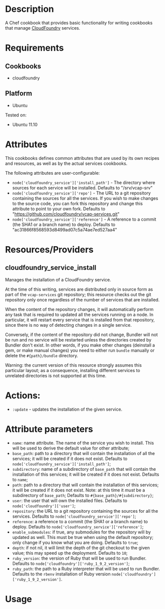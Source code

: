 Description
===========

A Chef cookbook that provides basic functionality for writing cookbooks that manage [CloudFoundry](http://www.cloudfoundry.org/) services.

Requirements
============

Cookbooks
---------

* cloudfoundry

Platform
--------

* Ubuntu

Tested on:

* Ubuntu 11.10

Attributes
==========

This cookbooks defines common attributes that are used by its own recipes and resources, as well as by the actual services cookbooks.

The following attributes are user-configurable:

* `node['cloudfoundry_service']['install_path']` - The directory where sources for each service will be installed. Defaults to "/srv/vcap-srv"
* `node['cloudfoundry_service']['repo']` - The URL to a git repository containing the sources for all the services. If you wish to make changes to the source code, you can fork this repository and change this attribute to point to your own fork. Defaults to "https://github.com/cloudfoundry/vcap-services.git"
* `node['cloudfoundry_service']['reference']` - A reference to a commit (the SHA1 or a branch name) to deploy. Defaults to "ac31866f8568593d8499ad07c5a74ae7ed527aa4"

Resources/Providers
===================

cloudfoundry\_service\_install
------------------------------

Manages the installation of a CloudFoundry service.

At the time of this writing, services are distributed only in source form as part of the
`vcap-services` git repository; this resource checks out the git repository only once regardless
of the number of services that are installed.

When the content of the repository changes, it will automatically perform any task that is
required to updated all the services running on a node. In particular, it will restart every
service that is installed from that repository, since there is no way of detecting changes in a
single service.

Conversely, if the content of the repository did not change, Bundler will not be run and no
service will be restarted unless the directories created by Bundler don't exist.
In other words, if you make other changes (deinstall a gem, or make manual changes) you need to
either run `bundle` manually or delete the `#{path}/bundle` directory.

Warning: the current version of this resource strongly assumes this particular layout; as a
consequence, installing different services to unrelated directories is not supported at this time.

# Actions:

* `:update` - updates the installation of the given service.

# Attribute parameters

- `name`: name attribute. The name of the service you wish to install. This will be used to derive the default value for other attribute;
- `base_path`: path to a directory that will contain the installation of all the services; it will be created if it does not exist. Defaults to `node['cloudfoundry_service']['install_path']`;
- `subdirectory`: name of a subdirectory of `base_path` that will contain the installation of this services; it will be created if it does not exist. Defaults to `name`;
- `path`: path to a directory that will contain the installation of this services; it will be created if it does not exist. Note: at this time it *must* be a subdirectory of `base_path`; Defaults to `#{base_path}/#{subdirectory}`;
- `user`: the user that will own the installed files. Defaults to `node['cloudfoundry']['user']`;
- `repository`: the URL to a git repository containing the sources for all the services. Defaults to `node['cloudfoundry_service']['repo']`;
- `reference`: a reference to a commit (the SHA1 or a branch name) to deploy. Defaults to `node['cloudfoundry_service']['reference']`;
- `enable_submodules`: if true, any submodules for the repository will by updated as well. This must be true when using the default repository; only change if you know what you are doing. Defaults to `true`;
- `depth`: if not nil, it will limit the depth of the git checkout to the given value; this may speed up the deployment. Defaults to `10`;
- `ruby_version`: the version of Ruby that will be used to run Bundler. Defaults to `node['cloudfoundry']['ruby_1_9_2_version']`;
- `ruby_path`: the path to a Ruby interpreter that will be used to run Bundler. Defaults to the `rbenv` installation of Ruby version `node['cloudfoundry']['ruby_1_9_2_version']`.

Usage
=====

